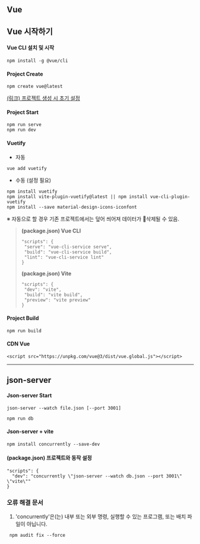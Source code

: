 ## Vue

## Vue 시작하기

#### Vue CLI 설치 및 시작
```
npm install -g @vue/cli
```

#### Project Create
```
npm create vue@latest
```

[(링크) 프로젝트 생성 시 초기 설정](https://deve1oper.tistory.com/20)

#### Project Start
```
npm run serve
npm run dev
```

#### Vuetify
- 자동
```
vue add vuetify
```

- 수동 (설정 필요)
```
npm install vuetify
npm install vite-plugin-vuetify@latest || npm install vue-cli-plugin-vuetify
npm install --save material-design-icons-iconfont
```

※ 자동으로 할 경우 기존 프로젝트에서는 덮어 씌어져 데이터가 삭제될 수 있음.

> **(package.json) Vue CLI**
>```
> "scripts": {
>  "serve": "vue-cli-service serve",
>  "build": "vue-cli-service build",
>  "lint": "vue-cli-service lint"
> }
>```
> **(package.json) Vite**
> ```
> "scripts": {
>  "dev": "vite",
>  "build": "vite build",
>  "preview": "vite preview"
> }
> ```

#### Project Build
```
npm run build
```

#### CDN Vue
```
<script src="https://unpkg.com/vue@3/dist/vue.global.js"></script>
```

- - - - -

## json-server

#### Json-server Start
```
json-server --watch file.json [--port 3001]
```
```
npm run db
```

#### Json-server + vite
```
npm install concurrently --save-dev
```

#### (package.json) 프로젝트와 동작 설정
```
"scripts": {
  "dev": "concurrently \"json-server --watch db.json --port 3001\" \"vite\""
}
```


### 오류 해결 문서

1.  'concurrently'은(는) 내부 또는 외부 명령, 실행할 수 있는 프로그램, 또는 배치 파일이 아닙니다. <br>
```
 npm audit fix --force
```
